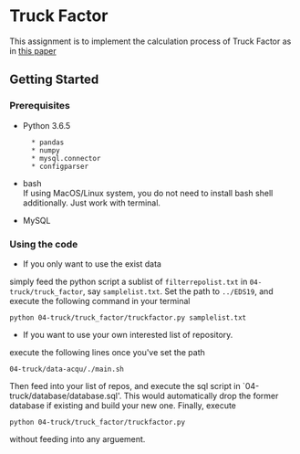 # Truck Factor

This assignment is to implement the calculation process of Truck Factor as in [this paper](https://peerj.com/preprints/1233.pdf)

## Getting Started


### Prerequisites

* Python 3.6.5

		* pandas
		* numpy
		* mysql.connector
		* configparser
* bash  
If using MacOS/Linux system, you do not need to install bash shell additionally. Just work with terminal.
* MySQL




### Using the code

* If you only want to use the exist data

 simply feed the python script a sublist of `filterrepolist.txt` in `04-truck/truck_factor`, say `samplelist.txt`. Set the path to `../EDS19`, and execute the following command in your terminal
 
```
python 04-truck/truck_factor/truckfactor.py samplelist.txt
```
* If you want to use your own interested list of repository.

execute the following lines once you've set the path

```
04-truck/data-acqu/./main.sh 
```
Then feed into your list of repos, and execute the sql script in `04-truck/database/database.sql'. This would automatically drop the former database if existing and build your new one. Finally, execute

```
python 04-truck/truck_factor/truckfactor.py
```
without feeding into any arguement.

